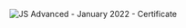 ![JS Advanced - January 2022 - Certificate](https://user-images.githubusercontent.com/77938348/162071823-4404a0a0-9632-404f-bb44-e10834521ea9.jpeg)
